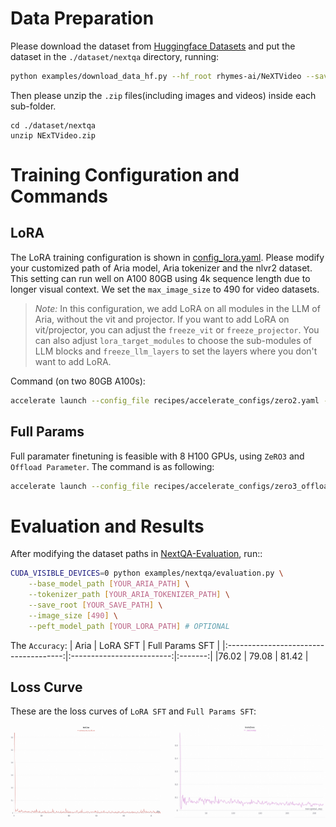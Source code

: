 # Data Preparation
Please download the dataset from [Huggingface Datasets](https://huggingface.co/datasets/rhymes-ai/NeXTVideo/tree/main) and put the dataset in the `./dataset/nextqa` directory, running:
```bash
python examples/download_data_hf.py --hf_root rhymes-ai/NeXTVideo --save_root ./dataset/nextqa
```

Then please unzip the `.zip` files(including images and videos) inside each sub-folder.
```
cd ./dataset/nextqa
unzip NExTVideo.zip
```


# Training Configuration and Commands

## LoRA
The LoRA training configuration is shown in [config_lora.yaml](../../examples/nextqa/config_lora.yaml). Please modify your customized path of Aria model, Aria tokenizer and the nlvr2 dataset. This setting can run well on A100 80GB using 4k sequence length due to longer visual context. We set the `max_image_size` to 490 for video datasets.

> *Note:* In this configuration, we add LoRA on all modules in the LLM of Aria, without the vit and projector. If you want to add LoRA on vit/projector, you can adjust the `freeze_vit` or `freeze_projector`. You can also adjust `lora_target_modules` to choose the sub-modules of LLM blocks and `freeze_llm_layers` to set the layers where you don't want to add LoRA.

Command (on two 80GB A100s):
```bash
accelerate launch --config_file recipes/accelerate_configs/zero2.yaml --num_processes 2 aria/train.py --config examples/nextqa/config_lora.yaml --output_dir [YOUR_OUT_DIR]
```

## Full Params
Full paramater finetuning is feasible with 8 H100 GPUs, using `ZeRO3` and `Offload Parameter`. The command is as following:
```bash
accelerate launch --config_file recipes/accelerate_configs/zero3_offload.yaml aria/train.py --config examples/nextqa/config_full.yaml --output_dir [YOUR_OUT_DIR]
```

# Evaluation and Results
After modifying the dataset paths in [NextQA-Evaluation](../../examples/nextqa/evaluation.py#L45), run::
```bash
CUDA_VISIBLE_DEVICES=0 python examples/nextqa/evaluation.py \
    --base_model_path [YOUR_ARIA_PATH] \
    --tokenizer_path [YOUR_ARIA_TOKENIZER_PATH] \
    --save_root [YOUR_SAVE_PATH] \
    --image_size [490] \
    --peft_model_path [YOUR_LORA_PATH] # OPTIONAL
```

The `Accuracy`:
| Aria                           | LoRA SFT               | Full Params SFT  |
|:-------------------------------------:|:-------------------------:|:-------:|
|76.02 | 79.08 | 81.42 |

## Loss Curve
These are the loss curves of `LoRA SFT` and `Full Params SFT`:

<div style="display: flex; justify-content: space-between;">
    <img src="../../assets/nextqa_loss_lora.png" alt="Left Image" style="width: 48%;">
    <img src="../../assets/nextqa_loss_full.png" alt="Right Image" style="width: 48%;">
</div>
